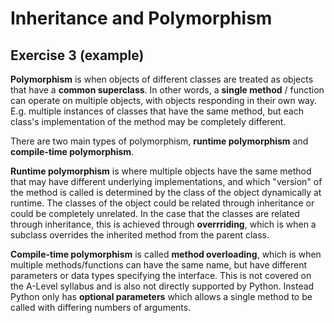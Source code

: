 # Inheritance and Polymorphism

## Exercise 3 (example)

**Polymorphism** is when objects of different classes are treated as objects that have a **common superclass**. In other words, a **single method** / function can operate on multiple objects, with objects responding in their own way. E.g. multiple instances of classes that have the same method, but each class's implementation of the method may be completely different.

There are two main types of polymorphism, **runtime polymorphism** and **compile-time polymorphism**.

**Runtime polymorphism** is where multiple objects have the same method that may have different underlying implementations, and which "version" of the method is called is determined by the class of the object dynamically at runtime. The classes of the object could be related through inheritance or could be completely unrelated. In the case that the classes are related through inheritance, this is achieved through **overrriding**, which is when a subclass overrides the inherited method from the parent class.

**Compile-time polymorphism** is called **method overloading**, which is when multiple methods/functions can have the same name, but have different parameters or data types specifying the interface. This is not covered on the A-Level syllabus and is also not directly supported by Python. Instead Python only has **optional parameters** which allows a single method to be called with differing numbers of arguments.
